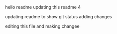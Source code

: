 hello readme updating this readme 4
  
updating readme to show git status
adding changes


editing this file and making changee
